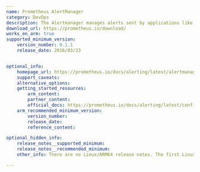```yaml
---
name: Prometheus AlertManager
category: DevOps
description: The Alertmanager manages alerts sent by applications like the Prometheus server. It handles silencing, inhibition of alerts, grouping, deduplicating, and routing them to the correct receiver integration such as email, PagerDuty, or OpsGenie.
download_url: https://prometheus.io/download/
works_on_arm: true
supported_minimum_version:
    version_number: 0.1.1
    release_date: 2016/03/23


optional_info:
    homepage_url: https://prometheus.io/docs/alerting/latest/alertmanager/
    support_caveats:
    alternative_options:
    getting_started_resources:
        arm_content:
        partner_content:
        official_docs: https://prometheus.io/docs/alerting/latest/configuration/
    arm_recommended_minimum_version:
        version_number:
        release_date:
        reference_content:

optional_hidden_info:
    release_notes__supported_minimum:
    release_notes__recommended_minimum:
    other_info: There are no Linux/ARM64 release notes. The first Linux/ARM64 alert manager tar is rolled out in version 0.1.1. The tar contains AArch64 alertmanager binary.

---
```

